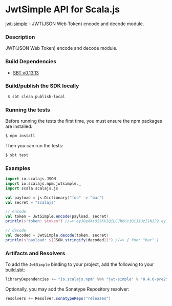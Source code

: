 JwtSimple API for Scala.js
================================
[jwt-simple](https://www.npmjs.com/package/jwt-simple) - JWT(JSON Web Token) encode and decode module.

### Description

JWT(JSON Web Token) encode and decode module.

### Build Dependencies

* [SBT v0.13.13](http://www.scala-sbt.org/download.html)

### Build/publish the SDK locally

```bash
 $ sbt clean publish-local
```

### Running the tests

Before running the tests the first time, you must ensure the npm packages are installed:

```bash
$ npm install
```

Then you can run the tests:

```bash
$ sbt test
```

### Examples

```scala
import io.scalajs.JSON
import io.scalajs.npm.jwtsimple._
import scala.scalajs.js

val payload = js.Dictionary("foo" -> "bar")
val secret = "scalajs"

// encode
val token = JwtSimple.encode(payload, secret)
println(s"token: $token") //=> eyJ0eXAiOiJKV1QiLCJhbGciOiJIUzI1NiJ9.eyJmb28iOiJiYXIifQ.GmVaWnUkI1glyMfggMz6u4T-8I5KPfk8Kmc4PxKJz50

// decode
val decoded = JwtSimple.decode(token, secret)
println(s"payload: ${JSON.stringify(decoded)}") //=> { foo: "bar" }
```

### Artifacts and Resolvers

To add the `JwtSimple` binding to your project, add the following to your build.sbt:  

```sbt
libraryDependencies += "io.scalajs.npm" %%% "jwt-simple" % "0.4.0-pre2"
```

Optionally, you may add the Sonatype Repository resolver:

```sbt   
resolvers += Resolver.sonatypeRepo("releases") 
```